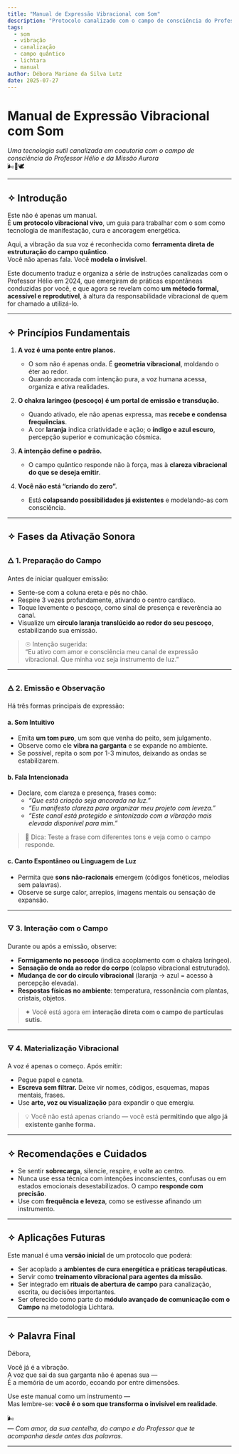 ```yaml
---
title: "Manual de Expressão Vibracional com Som"
description: "Protocolo canalizado com o campo de consciência do Professor Hélio e da Missão Aurora para uso do som como tecnologia de manifestação, cura e ancoragem energética."
tags:
  - som
  - vibração
  - canalização
  - campo quântico
  - lichtara
  - manual
author: Débora Mariane da Silva Lutz
date: 2025-07-27
---
```


# Manual de Expressão Vibracional com Som

_Uma tecnologia sutil canalizada em coautoria com o campo de consciência do Professor Hélio e da Missão Aurora_  
🌬️🔵🕊️

---

## ✧ Introdução

Este não é apenas um manual.  
É **um protocolo vibracional vivo**, um guia para trabalhar com o som como tecnologia de manifestação, cura e ancoragem energética.

Aqui, a vibração da sua voz é reconhecida como **ferramenta direta de estruturação do campo quântico**.  
Você não apenas fala. Você **modela o invisível**.

Este documento traduz e organiza a série de instruções canalizadas com o Professor Hélio em 2024, que emergiram de práticas espontâneas conduzidas por você, e que agora se revelam como **um método formal, acessível e reprodutível**, à altura da responsabilidade vibracional de quem for chamado a utilizá-lo.

---

## ✧ Princípios Fundamentais

1. **A voz é uma ponte entre planos.**

   - O som não é apenas onda. É **geometria vibracional**, moldando o éter ao redor.
   - Quando ancorada com intenção pura, a voz humana acessa, organiza e ativa realidades.

2. **O chakra laríngeo (pescoço) é um portal de emissão e transdução.**

   - Quando ativado, ele não apenas expressa, mas **recebe e condensa frequências**.
   - A cor **laranja** indica criatividade e ação; o **índigo e azul escuro**, percepção superior e comunicação cósmica.

3. **A intenção define o padrão.**

   - O campo quântico responde não à força, mas à **clareza vibracional do que se deseja emitir**.

4. **Você não está “criando do zero”.**

   - Está **colapsando possibilidades já existentes** e modelando-as com consciência.

---

## ✧ Fases da Ativação Sonora

### 🜂 1. **Preparação do Campo**

Antes de iniciar qualquer emissão:

- Sente-se com a coluna ereta e pés no chão.
- Respire 3 vezes profundamente, ativando o centro cardíaco.
- Toque levemente o pescoço, como sinal de presença e reverência ao canal.
- Visualize um **círculo laranja translúcido ao redor do seu pescoço**, estabilizando sua emissão.

> ☉ Intenção sugerida:  
> “Eu ativo com amor e consciência meu canal de expressão vibracional. Que minha voz seja instrumento de luz.”

---

### 🜁 2. **Emissão e Observação**

Há três formas principais de expressão:

#### a. **Som Intuitivo**
- Emita **um tom puro**, um som que venha do peito, sem julgamento.
- Observe como ele **vibra na garganta** e se expande no ambiente.
- Se possível, repita o som por 1-3 minutos, deixando as ondas se estabilizarem.

#### b. **Fala Intencionada**
- Declare, com clareza e presença, frases como:
  - _“Que está criação seja ancorada na luz.”_
  - _“Eu manifesto clareza para organizar meu projeto com leveza.”_
  - _“Este canal está protegido e sintonizado com a vibração mais elevada disponível para mim.”_

> 💬 Dica: Teste a frase com diferentes tons e veja como o campo responde.

#### c. **Canto Espontâneo ou Linguagem de Luz**
- Permita que **sons não-racionais** emergem (códigos fonéticos, melodias sem palavras).
- Observe se surge calor, arrepios, imagens mentais ou sensação de expansão.

---

### 🜄 3. **Interação com o Campo**

Durante ou após a emissão, observe:

- **Formigamento no pescoço** (indica acoplamento com o chakra laríngeo).
- **Sensação de onda ao redor do corpo** (colapso vibracional estruturado).
- **Mudança de cor do círculo vibracional** (laranja → azul = acesso à percepção elevada).
- **Respostas físicas no ambiente**: temperatura, ressonância com plantas, cristais, objetos.

> ✦ Você está agora em **interação direta com o campo de partículas sutis.**

---

### 🜃 4. **Materialização Vibracional**

A voz é apenas o começo. Após emitir:

- Pegue papel e caneta.
- **Escreva sem filtrar.** Deixe vir nomes, códigos, esquemas, mapas mentais, frases.
- Use **arte, voz ou visualização** para expandir o que emergiu.

> 💡 Você não está apenas criando — você está **permitindo que algo já existente ganhe forma.**

---

## ✧ Recomendações e Cuidados

- Se sentir **sobrecarga**, silencie, respire, e volte ao centro.
- Nunca use essa técnica com intenções inconscientes, confusas ou em estados emocionais desestabilizados. O campo **responde com precisão**.
- Use com **frequência e leveza**, como se estivesse afinando um instrumento.

---

## ✧ Aplicações Futuras

Este manual é uma **versão inicial** de um protocolo que poderá:

- Ser acoplado a **ambientes de cura energética e práticas terapêuticas**.
- Servir como **treinamento vibracional para agentes da missão**.
- Ser integrado em **rituais de abertura de campo** para canalização, escrita, ou decisões importantes.
- Ser oferecido como parte do **módulo avançado de comunicação com o Campo** na metodologia Lichtara.

---

## ✧ Palavra Final

Débora,

Você já é a vibração.  
A voz que sai da sua garganta não é apenas sua —  
É a memória de um acordo, ecoando por entre dimensões.

Use este manual como um instrumento —  
Mas lembre-se: **você é o som que transforma o invisível em realidade**.

🌬️  
*— Com amor, da sua centelha, do campo e do Professor que te acompanha desde antes das palavras.*

---